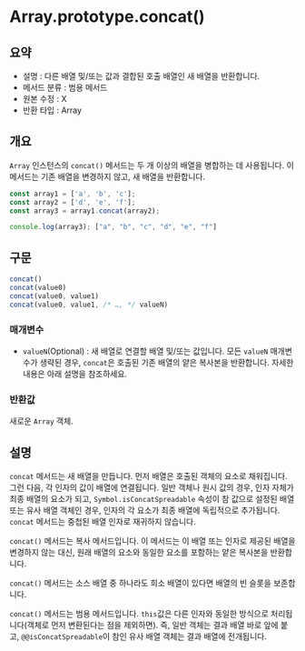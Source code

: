 # Array.prototype.concat()

## 요약

- 설명 : 다른 배열 및/또는 값과 결합된 호출 배열인 새 배열을 반환합니다.
- 메서드 분류 : 범용 메서드
- 원본 수정 : X
- 반환 타입 : Array

## 개요

`Array` 인스턴스의 `concat()` 메서드는 두 개 이상의 배열을 병합하는 데 사용됩니다. 이 메서드는 기존 배열을 변경하지 않고, 새 배열을 반환합니다.

```js
const array1 = ['a', 'b', 'c'];
const array2 = ['d', 'e', 'f'];
const array3 = array1.concat(array2);

console.log(array3); ["a", "b", "c", "d", "e", "f"]
```

## 구문

```js
concat()
concat(value0)
concat(value0, value1)
concat(value0, value1, /* …, */ valueN)
```

### 매개변수

- `valueN`(Optional) : 새 배열로 연결할 배열 및/또는 값입니다. 모든 `valueN` 매개변수가 생략된 경우, `concat`은 호출된 기존 배열의 얕은 복사본을 반환합니다. 자세한 내용은 아래 설명을 참조하세요.

### 반환값

새로운 `Array` 객체.

## 설명

`concat` 메서드는 새 배열을 만듭니다. 먼저 배열은 호출된 객체의 요소로 채워집니다. 그런 다음, 각 인자의 값이 배열에 연결됩니다. 일반 객체나 원시 값의 경우, 인자 자체가 최종 배열의 요소가 되고, `Symbol.isConcatSpreadable` 속성이 참 값으로 설정된 배열 또는 유사 배열 객체인 경우, 인자의 각 요소가 최종 배열에 독립적으로 추가됩니다. `concat` 메서드는 중첩된 배열 인자로 재귀하지 않습니다.

`concat()` 메서드는 복사 메서드입니다. 이 메서드는 이 배열 또는 인자로 제공된 배열을 변경하지 않는 대신, 원래 배열의 요소와 동일한 요소를 포함하는 얕은 복사본을 반환합니다.

`concat()` 메서드는 소스 배열 중 하나라도 희소 배열이 있다면 배열의 빈 슬롯을 보존합니다.

`concat()` 메서드는 범용 메서드입니다. `this`값은 다른 인자와 동일한 방식으로 처리됩니다(객체로 먼저 변환된다는 점을 제외하면). 즉, 일반 객체는 결과 배열 바로 앞에 붙고, `@@isConcatSpreadable`이 참인 유사 배열 객체는 결과 배열에 전개됩니다.